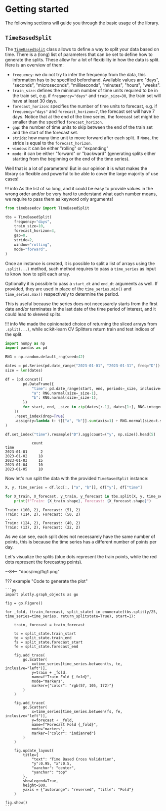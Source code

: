 # Getting started

The following sections will guide you through the basic usage of the library.

## `TimeBasedSplit`

The [`TimeBasedSplit`](../api/timebasedcv.md#timebasedcv.core.TimeBasedSplit) class allows to define a way to split your data based on time. There is a (long) list of parameters that can be set to define how to generate the splits. These allow for a lot of flexibility in how the data is split. Here is an overview of them:

- `frequency`: we do not try to infer the frequency from the data, this information has to be specified beforehand. Available values are "days", "seconds", "microseconds", "milliseconds", "minutes", "hours", "weeks".
- `train_size`: defines the minimum number of time units required to be in the train set, e.g. if `frequency="days"` and `train_size=30`, the train set will have at least 30 days.
- `forecast_horizon`: specifies the number of time units to forecast, e.g. if `frequency="days"` and `forecast_horizon=7`, the forecast set will have 7 days. Notice that at the end of the time series, the forecast set might be smaller than the specified `forecast_horizon`.
- `gap`: the number of time units to skip between the end of the train set and the start of the forecast set.
- `stride`: how many time unit to move forward after each split. If `None`, the stride is equal to the `forecast_horizon`.
- `window`: it can be either "rolling" or "expanding"
- `mode`: it can be either "forward" or "backward" (generating splits either starting from the beginning or the end of the time series).

Well that is a lot of parameters! But in our opinion it is what makes the library so flexible and powerful to be able to cover the large majority of use cases!

!!! info
    As the list of so long, and it could be easy to provide values in the wrong order and/or be very hard to understand what each number means, we require to pass them as keyword only arguments!

```python title="Create a TimeBasedSplit instance"
from timebasedcv import TimeBasedSplit

tbs = TimeBasedSplit(
    frequency="days",
    train_size=10,
    forecast_horizon=3,
    gap=0,
    stride=2,
    window="rolling",
    mode="forward",
)
```

Once an instance is created, it is possible to split a list of arrays using the `.split(...)` method, such method requires to pass a `time_series` as input to know how to split each array.

Optionally it is possible to pass a `start_dt` and `end_dt` arguments as well. If provided, they are used in place of the `time_series.min()` and `time_series.max()` respectively to determine the period.

This is useful because the series does not necessarely starts from the first date and/or terminates in the last date of the time period of interest, and it could lead to skewed splits.

!!! info
    We made the opinionated choice of returning the sliced arrays from `.split(...)`, while scikit-learn CV Splitters return train and test indices of the split.

```python title="Generate the data"
import numpy as np
import pandas as pd

RNG = np.random.default_rng(seed=42)

dates = pd.Series(pd.date_range("2023-01-01", "2023-01-31", freq="D"))
size = len(dates)

df = (pd.concat([
        pd.DataFrame({
            "time": pd.date_range(start, end, periods=_size, inclusive="left"),
            "a": RNG.normal(size=_size-1),
            "b": RNG.normal(size=_size-1),
        })
        for start, end, _size in zip(dates[:-1], dates[1:], RNG.integers(2, 24, size-1))
    ])
    .reset_index(drop=True)
    .assign(y=lambda t: t[["a", "b"]].sum(axis=1) + RNG.normal(size=t.shape[0])/25)
)

df.set_index("time").resample("D").agg(count=("y", np.size)).head(5)
```

```terminal
            count
time
2023-01-01      2
2023-01-02     18
2023-01-03     15
2023-01-04     10
2023-01-05     10
```

Now let's run split the data with the provided `TimeBasedSplit` instance:

```py title="Generate the splits"
X, y, time_series = df.loc[:, ["a", "b"]], df["y"], df["time"]

for X_train, X_forecast, y_train, y_forecast in tbs.split(X, y, time_series=time_series):
    print(f"Train: {X_train.shape}, Forecast: {X_forecast.shape}")
```

```terminal
Train: (100, 2), Forecast: (51, 2)
Train: (114, 2), Forecast: (50, 2)
...
Train: (124, 2), Forecast: (40, 2)
Train: (137, 2), Forecast: (22, 2)
```

As we can see, each split does not necessarely have the same number of points, this is because the time series has a different number of points per day.

Let's visualize the splits (blue dots represent the train points, while the red dots represent the forecastng points).

--8<-- "docs/img/fig1.png"

??? example "Code to generate the plot"

    ```py
    import plotly.graph_objects as go

    fig = go.Figure()

    for _fold, (train_forecast, split_state) in enumerate(tbs.split(y/25, time_series=time_series, return_splitstate=True), start=1):

        train, forecast = train_forecast

        ts = split_state.train_start
        te = split_state.train_end
        fs = split_state.forecast_start
        fe = split_state.forecast_end

        fig.add_trace(
            go.Scatter(
                x=time_series[time_series.between(ts, te, inclusive="left")],
                y=train + _fold,
                name=f"Train Fold {_fold}",
                mode="markers",
                marker={"color": "rgb(57, 105, 172)"}
            )
        )

        fig.add_trace(
            go.Scatter(
                x=time_series[time_series.between(fs, fe, inclusive="left")],
                y=forecast + _fold,
                name=f"Forecast Fold {_fold}",
                mode="markers",
                marker={"color": "indianred"}
            )
        )

        fig.update_layout(
            title={
                "text": "Time Based Cross Validation",
                "y":0.95, "x":0.5,
                "xanchor": "center",
                "yanchor": "top"
            },
            showlegend=True,
            height=500,
            yaxis = {"autorange": "reversed", "title": "Fold"}
        )

    fig.show()
    ```
